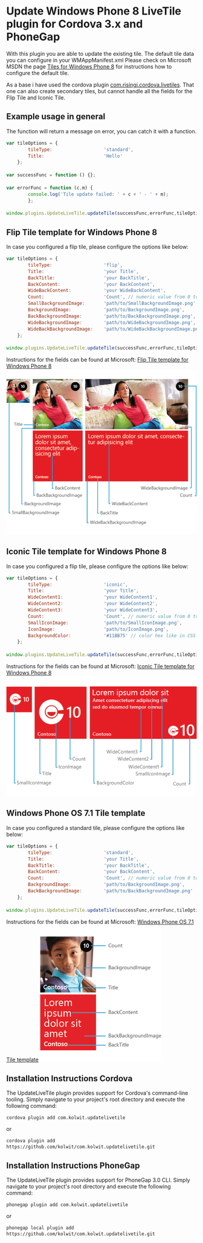 # Update Windows Phone 8 LiveTile plugin for Cordova 3.x and PhoneGap

With this plugin you are able to update the existing tile. The default tile data you can configure in your WMAppManifest.xml
Please check on Microsoft MSDN the page [Tiles for Windows Phone 8](http://msdn.microsoft.com/en-us/library/windows/apps/hh202948%28v=vs.105%29.aspx) for instructions how to configure the default tile.

As a base i have used the cordova plugin [com.risingj.cordova.livetiles](https://github.com/purplecabbage/livetiles). That one can also create secondary tiles, but cannot handle all the fields for the Flip Tile and Iconic Tile.


## Example usage in general

The function will return a message on error, you can catch it with a function.

```js
var tileOptions = {
		tileType:					'standard',
		Title:						'Hello'
	};

var successFunc = function () {};

var errorFunc = function (c,m) {
		console.log('Tile update failed: ' + c + ' - ' + m);
		};

window.plugins.UpdateLiveTile.updateTile(successFunc,errorFunc,tileOptions);
```

## Flip Tile template for Windows Phone 8

In case you configured a flip tile, please configure the options like below:

```js
var tileOptions = {
		tileType:					'flip',
		Title:						'your Title',
		BackTitle:					'your BackTitle',
		BackContent:				'your BackContent',
		WideBackContent:			'your WideBackContent',
		Count:						'Count', // numeric value from 0 to 99
		SmallBackgroundImage:		'path/to/SmallBackgroundImage.png',
		BackgroundImage:			'path/to/BackgroundImage.png',
		BackBackgroundImage:		'path/to/BackBackgroundImage.png',
		WideBackgroundImage:		'path/to/WideBackgroundImage.png',
		WideBackBackgroundImage:	'path/to/WideBackBackgroundImage.png'
	};
	
window.plugins.UpdateLiveTile.updateTile(successFunc,errorFunc,tileOptions);
```

Instructions for the fields can be found at Microsoft: [Flip Tile template for Windows Phone 8](http://msdn.microsoft.com/en-us/library/windows/apps/jj206971%28v=vs.105%29.aspx)
![FlipTile](/images/fliptile.png?raw=true "Flip Tile template for Windows Phone 8 - image from Microsoft MSDN")

## Iconic Tile template for Windows Phone 8

In case you configured a flip tile, please configure the options like below:

```js
var tileOptions = {
		tileType:					'iconic',
		Title:						'your Title',
		WideContent1:				'your WideContent1',
		WideContent2:				'your WideContent2',
		WideContent3:				'your WideContent3',
		Count:						'Count', // numeric value from 0 to 99
		SmallIconImage:				'path/to/SmallIconImage.png',
		IconImage:					'path/to/IconImage.png',
		BackgroundColor:			'#11BB75' // color hex like in CSS
	};
	
window.plugins.UpdateLiveTile.updateTile(successFunc,errorFunc,tileOptions);
```

Instructions for the fields can be found at Microsoft: [Iconic Tile template for Windows Phone 8](http://msdn.microsoft.com/en-us/library/windows/apps/jj207009%28v=vs.105%29.aspx)
![IconicTile](/images/iconictile.png?raw=true "Iconic Tile template for Windows Phone 8 - image from Microsoft MSDN")

## Windows Phone OS 7.1 Tile template

In case you configured a standard tile, please configure the options like below:

```js
var tileOptions = {
		tileType:					'standard',
		Title:						'your Title',
		BackTitle:					'your BackTitle',
		BackContent:				'your BackContent',
		Count:						'Count', // numeric value from 0 to 99
		BackgroundImage:			'path/to/BackgroundImage.png',
		BackBackgroundImage:		'path/to/BackBackgroundImage.png'
	};
	
window.plugins.UpdateLiveTile.updateTile(successFunc,errorFunc,tileOptions);
```

Instructions for the fields can be found at Microsoft: [Windows Phone OS 7.1 Tile template](http://msdn.microsoft.com/en-us/library/windows/apps/jj553779%28v=vs.105%29.aspx)
![StandardTile](/images/wp7tile.png?raw=true "Windows Phone OS 7.1 Tile template - image from Microsoft MSDN")

## Installation Instructions Cordova

The UpdateLiveTile plugin provides support for Cordova's command-line tooling.
Simply navigate to your project's root directory and execute the following command:

```
cordova plugin add com.kolwit.updatelivetile
```
or
```
cordova plugin add https://github.com/kolwit/com.kolwit.updatelivetile.git
```

## Installation Instructions PhoneGap

The UpdateLiveTile plugin provides support for PhoneGap 3.0 CLI.
Simply navigate to your project's root directory and execute the following command:


```
phonegap plugin add com.kolwit.updatelivetile
```
or
```
phonegap local plugin add https://github.com/kolwit/com.kolwit.updatelivetile.git
```
